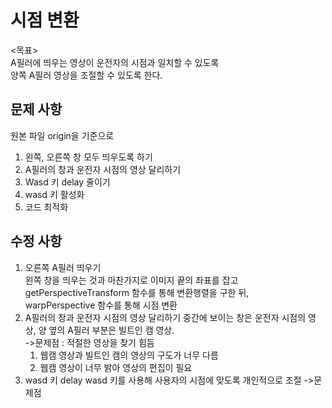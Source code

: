 # 시점 변환
<목표><br>
A필러에 띄우는 영상이 운전자의 시점과 일치할 수 있도록<br>
양쪽 A필러 영상을 조절할 수 있도록 한다.

## 문제 사항
원본 파일 origin을 기준으로<br>
  1. 왼쪽, 오른쪽 창 모두 띄우도록 하기<br>
  2. A필러의 창과 운전자 시점의 영상 달리하기<br>
  3. Wasd 키 delay 줄이기<br>
  4. wasd 키 활성화<br>
  5. 코드 최적화<br>

## 수정 사항
1. 오른쪽 A필러 띄우기<br>
  왼쪽 창을 띄우는 것과 마찬가지로 이미지 끝의 좌표를 잡고
  getPerspectiveTransform 함수를 통해 변환행렬을 구한 뒤,<br>
  warpPerspective 함수를 통해 시점 변환<br>
2. A필러의 창과 운전자 시점의 영상 달리하기
  중간에 보이는 창은 운전자 시점의 영상, 양 옆의 A필러 부분은 빌트인 캠 영상.<br>
  ->문제점 : 적절한 영상을 찾기 힘듬<br>
      1) 웹캠 영상과 빌트인 캠의 영상의 구도가 너무 다름<br>
      2) 웹캠 영상이 너무 밝아 영상의 편집이 필요<br>
3. wasd 키 delay
  wasd 키를 사용해 사용자의 시점에 맞도록 개인적으로 조절
  ->문제점
  
